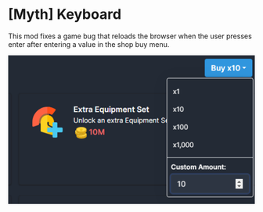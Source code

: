 # [Myth] Keyboard

This mod fixes a game bug that reloads the browser when the user presses enter after entering a value in the shop buy menu.

![Dropdown](images/dropdown.png)
